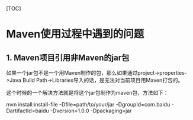 [TOC]

# Maven使用过程中遇到的问题

## 1. Maven项目引用非Maven的jar包

如果一个jar包不是一个用Maven制作的包，那么如果通过project->properties->Java Build Path->Libraries导入的话，是无法对当前项目用Maven打包的。

这个时候的一个解决方法就是将这个jar包制作为maven包，方法如下：

mvn install:install-file -Dfile=path/to/your/jar -DgroupId=com.baidu -DartifactId=baidu -Dversion=1.0.0 -Dpackaging=jar
